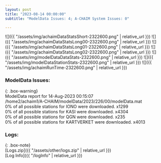 ```yaml
---
layout: post
title: "2023-08-14 00:00:00"
subtitle: "ModelData Issues: 4; A-CHAIM System Issues: 0"

---
```


![]({{ "/assets/img/achaimDataStatsShort-2322600.png" | relative_url }})
![]({{ "/assets/img/achaimDataStatsLong00-2322600.png" | relative_url }})
![]({{ "/assets/img/achaimDataStatsLong01-2322600.png" | relative_url }})
![]({{ "/assets/img/achaimDataStatsLong02-2322600.png" | relative_url }})
![]({{ "/assets/img/modelDataDataStats-2322600.png" | relative_url }})
![]({{ "/assets/img/modelDataStationStats-2322600.png" | relative_url }})
![]({{ "/assets/img/achaimRunTime-2322600.png" | relative_url }})


### ModelData Issues:  
  
{: .box-warning}  
 ModelData report for 14-Aug-2023 00:15:07   
 /home2/achaim1/A-CHAIM/modelData/2023/226/00/modelData.mat   
 0% of all possible stations for IONO were downloaded. x1299   
 0% of all possible stations for KASI were downloaded. x4304   
 0% of all possible stations for QGN were downloaded. x235   
 0% of all possible stations for KARTVERKET were downloaded. x4013   
  


### Logs:  
  
{: .box-note}  
[Logs.zip]({{ "/assets/other/logs.zip" | relative_url }})  
[Log Info]({{ "/logInfo" | relative_url }})  
